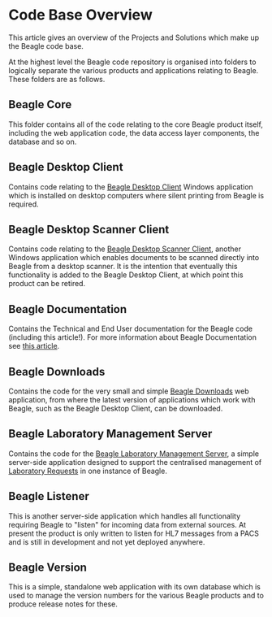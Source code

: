 # Code Base Overview
This article gives an overview of the Projects and Solutions which make up the Beagle code base.

At the highest level the Beagle code repository is organised into folders to logically separate the various products and applications relating to Beagle. These folders are as follows.

## Beagle Core
This folder contains all of the code relating to the core Beagle product itself, including the web application code, the data access layer components, the database and so on.

## Beagle Desktop Client
Contains code relating to the [Beagle Desktop Client](Beagle%20Desktop%20Client.md) Windows application which is installed on desktop computers where silent printing from Beagle is required.

## Beagle Desktop Scanner Client
Contains code relating to the [Beagle Desktop Scanner Client](Beagle%20Desktop%20Scanner%20Client.md), another Windows application which enables documents to be scanned directly into Beagle from a desktop scanner. It is the intention that eventually this functionality is added to the Beagle Desktop Client, at which point this product can be retired.

## Beagle Documentation
Contains the Technical and End User documentation for the Beagle code (including this article!). For more information about Beagle Documentation see [this article](Documentation.md).

## Beagle Downloads
Contains the code for the very small and simple [Beagle Downloads](https://beagle.liv.ac.uk/downloads) web application, from where the latest version of applications which work with Beagle, such as the Beagle Desktop Client, can be downloaded.

## Beagle Laboratory Management Server
Contains the code for the [Beagle Laboratory Management Server](Beagle%20Laboratory%20Management%20Server.md), a simple server-side application designed to support the centralised management of [Laboratory Requests](../EndUser/Laboratory%20Requests.md) in one instance of Beagle.

## Beagle Listener
This is another server-side application which handles all functionality requiring Beagle to "listen" for incoming data from external sources. At present the product is only written to listen for HL7 messages from a PACS and is still in development and not yet deployed anywhere.

## Beagle Version
This is a simple, standalone web application with its own database which is used to manage the version numbers for the various Beagle products and to produce release notes for these.